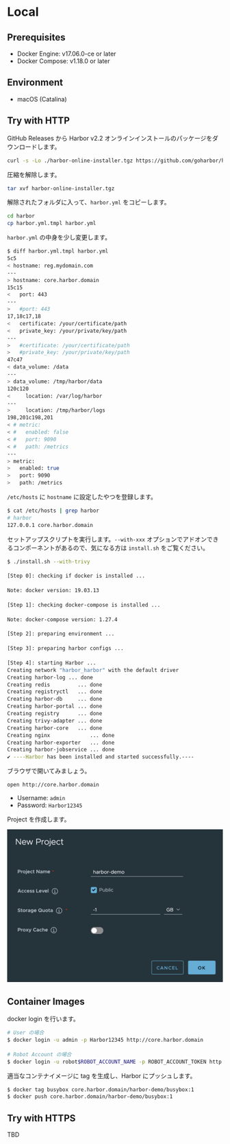 # Local

## Prerequisites

- Docker Engine: v17.06.0-ce or later
- Docker Compose: v1.18.0 or later

## Environment

- macOS (Catalina)

## Try with HTTP

GitHub Releases から Harbor v2.2 オンラインインストールのパッケージをダウンロードします。

```sh
curl -s -Lo ./harbor-online-installer.tgz https://github.com/goharbor/harbor/releases/download/v2.2.0/harbor-online-installer-v2.2.0.tgz
```

圧縮を解除します。

```sh
tar xvf harbor-online-installer.tgz
```

解除されたフォルダに入って、`harbor.yml` をコピーします。

```sh
cd harbor
cp harbor.yml.tmpl harbor.yml
```

`harbor.yml` の中身を少し変更します。

```sh
$ diff harbor.yml.tmpl harbor.yml
5c5
< hostname: reg.mydomain.com
---
> hostname: core.harbor.domain
15c15
<   port: 443
---
>   #port: 443
17,18c17,18
<   certificate: /your/certificate/path
<   private_key: /your/private/key/path
---
>   #certificate: /your/certificate/path
>   #private_key: /your/private/key/path
47c47
< data_volume: /data
---
> data_volume: /tmp/harbor/data
120c120
<     location: /var/log/harbor
---
>     location: /tmp/harbor/logs
198,201c198,201
< # metric:
< #   enabled: false
< #   port: 9090
< #   path: /metrics
---
> metric:
>   enabled: true
>   port: 9090
>   path: /metrics
```

`/etc/hosts` に `hostname` に設定したやつを登録します。

```sh
$ cat /etc/hosts | grep harbor
# harbor
127.0.0.1 core.harbor.domain
```

セットアップスクリプトを実行します。`--with-xxx` オプションでアドオンできるコンポーネントがあるので、気になる方は `install.sh` をご覧ください。

```sh
$ ./install.sh --with-trivy

[Step 0]: checking if docker is installed ...

Note: docker version: 19.03.13

[Step 1]: checking docker-compose is installed ...

Note: docker-compose version: 1.27.4

[Step 2]: preparing environment ...

[Step 3]: preparing harbor configs ...

[Step 4]: starting Harbor ...
Creating network "harbor_harbor" with the default driver
Creating harbor-log ... done
Creating redis         ... done
Creating registryctl   ... done
Creating harbor-db     ... done
Creating harbor-portal ... done
Creating registry      ... done
Creating trivy-adapter ... done
Creating harbor-core   ... done
Creating nginx             ... done
Creating harbor-exporter   ... done
Creating harbor-jobservice ... done
✔ ----Harbor has been installed and started successfully.----
```

ブラウザで開いてみましょう。

```sh
open http://core.harbor.domain
```

- Username: `admin`
- Password: `Harbor12345`

Project を作成します。

![dd](./images/new-project.png)

## Container Images

docker login を行います。

```sh
# User の場合
$ docker login -u admin -p Harbor12345 http://core.harbor.domain

# Robot Account の場合
$ docker login -u robot$ROBOT_ACCOUNT_NAME -p ROBOT_ACCOUNT_TOKEN http://core.harbor.domain
```

適当なコンテナイメージに tag を生成し、Harbor にプッシュします。

```sh
$ docker tag busybox core.harbor.domain/harbor-demo/busybox:1
$ docker push core.harbor.domain/harbor-demo/busybox:1
```

## Try with HTTPS

TBD
